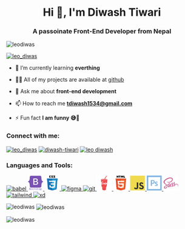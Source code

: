 <h1 align="center">Hi 👋, I'm Diwash Tiwari</h1>
<h3 align="center">A passoinate Front-End Developer from Nepal</h3>

<p align="left"> <img src="https://komarev.com/ghpvc/?username=leodiwas&label=Profile%20views&color=0e75b6&style=flat" alt="leodiwas" /> </p>

<p align="left"> <a href="https://twitter.com/t_diwash" target="blank"><img src="https://img.shields.io/twitter/follow/leo_diwas?logo=twitter&style=for-the-badge" alt="leo_diwas" /></a> </p>

- 🌱 I’m currently learning **everthing**

- 👨‍💻 All of my projects are available at [github](github)

- 💬 Ask me about **front-end development**

- 📫 How to reach me **tdiwash1534@gmail.com**

- ⚡ Fun fact **I am funny 😅🤣**

<h3 align="left">Connect with me:</h3>
<p align="left">
<a href="https://twitter.com/t_diwash" target="blank"><img align="center" src="https://raw.githubusercontent.com/rahuldkjain/github-profile-readme-generator/master/src/images/icons/Social/twitter.svg" alt="leo_diwas" height="30" width="40" /></a>
<a href="https://linkedin.com/in/diwash-tiwari" target="blank"><img align="center" src="https://raw.githubusercontent.com/rahuldkjain/github-profile-readme-generator/master/src/images/icons/Social/linked-in-alt.svg" alt="diwash-tiwari" height="30" width="40" /></a>
<a href="https://fb.com/leo diwash" target="blank"><img align="center" src="https://raw.githubusercontent.com/rahuldkjain/github-profile-readme-generator/master/src/images/icons/Social/facebook.svg" alt="leo diwash" height="30" width="40" /></a>
</p>

<h3 align="left">Languages and Tools:</h3>
<p align="left"> <a href="https://babeljs.io/" target="_blank" rel="noreferrer"> <img src="https://www.vectorlogo.zone/logos/babeljs/babeljs-icon.svg" alt="babel" width="40" height="40"/> </a> <a href="https://getbootstrap.com" target="_blank" rel="noreferrer"> <img src="https://raw.githubusercontent.com/devicons/devicon/master/icons/bootstrap/bootstrap-plain-wordmark.svg" alt="bootstrap" width="40" height="40"/> </a> <a href="https://www.w3schools.com/css/" target="_blank" rel="noreferrer"> <img src="https://raw.githubusercontent.com/devicons/devicon/master/icons/css3/css3-original-wordmark.svg" alt="css3" width="40" height="40"/> </a> <a href="https://www.figma.com/" target="_blank" rel="noreferrer"> <img src="https://www.vectorlogo.zone/logos/figma/figma-icon.svg" alt="figma" width="40" height="40"/> </a> <a href="https://git-scm.com/" target="_blank" rel="noreferrer"> <img src="https://www.vectorlogo.zone/logos/git-scm/git-scm-icon.svg" alt="git" width="40" height="40"/> </a> <a href="https://gulpjs.com" target="_blank" rel="noreferrer"> <img src="https://raw.githubusercontent.com/devicons/devicon/master/icons/gulp/gulp-plain.svg" alt="gulp" width="40" height="40"/> </a> <a href="https://www.w3.org/html/" target="_blank" rel="noreferrer"> <img src="https://raw.githubusercontent.com/devicons/devicon/master/icons/html5/html5-original-wordmark.svg" alt="html5" width="40" height="40"/> </a> <a href="https://developer.mozilla.org/en-US/docs/Web/JavaScript" target="_blank" rel="noreferrer"> <img src="https://raw.githubusercontent.com/devicons/devicon/master/icons/javascript/javascript-original.svg" alt="javascript" width="40" height="40"/> </a> <a href="https://www.photoshop.com/en" target="_blank" rel="noreferrer"> <img src="https://raw.githubusercontent.com/devicons/devicon/master/icons/photoshop/photoshop-line.svg" alt="photoshop" width="40" height="40"/> </a> <a href="https://sass-lang.com" target="_blank" rel="noreferrer"> <img src="https://raw.githubusercontent.com/devicons/devicon/master/icons/sass/sass-original.svg" alt="sass" width="40" height="40"/> </a> <a href="https://tailwindcss.com/" target="_blank" rel="noreferrer"> <img src="https://www.vectorlogo.zone/logos/tailwindcss/tailwindcss-icon.svg" alt="tailwind" width="40" height="40"/> </a> <a href="https://www.adobe.com/products/xd.html" target="_blank" rel="noreferrer"> <img src="https://cdn.worldvectorlogo.com/logos/adobe-xd.svg" alt="xd" width="40" height="40"/> </a> </p>

<p><img align="left" src="https://github-readme-stats.vercel.app/api/top-langs?username=leodiwas&show_icons=true&locale=en&layout=compact" alt="leodiwas" /></p>

<p>&nbsp;<img align="center" src="https://github-readme-stats.vercel.app/api?username=leodiwas&show_icons=true&locale=en" alt="leodiwas" /></p>

<p><img align="center" src="https://github-readme-streak-stats.herokuapp.com/?user=leodiwas&" alt="leodiwas" /></p>
